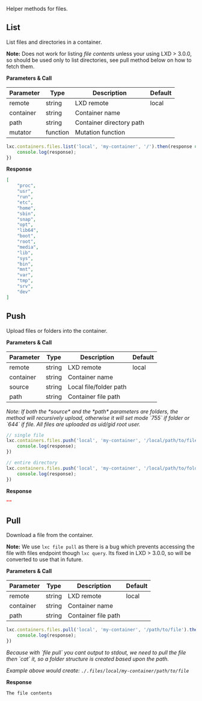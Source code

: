 Helper methods for files.

## List

List files and directories in a container.

**Note:** Does not work for listing *file contents* unless your using LXD > 3.0.0, 
so should be used only to list directories, see pull method below on how to 
fetch them.


**Parameters & Call**

| Parameter    | Type          | Description   | Default       |
| ----------   | ------------- | ------------- | ------------- | 
| remote       | string        | LXD remote    | local         |
| container    | string        | Container name    |           |
| path         | string        | Container directory path | |
| mutator      | function      | Mutation function |           |

``` javascript
lxc.containers.files.list('local', 'my-container', '/').then(response => {
    console.log(response);
})
```

**Response**
``` json
[
    "proc",
    "usr",
    "run",
    "etc",
    "home",
    "sbin",
    "snap",
    "opt",
    "lib64",
    "boot",
    "root",
    "media",
    "lib",
    "sys",
    "bin",
    "mnt",
    "var",
    "tmp",
    "srv",
    "dev"
]
```

## Push

Upload files or folders into the container.

**Parameters & Call**

| Parameter    | Type          | Description   | Default       |
| ----------   | ------------- | ------------- | ------------- | 
| remote       | string        | LXD remote    | local         |
| container    | string        | Container name    |           |
| source       | string        | Local file/folder path |      |
| path         | string        | Container file path |         |

<em>
    Note: If both the *source* and the *path* parameters are folders, the method will
    recursively upload, otherwise it will set mode `755` if folder or `644` if file.
    All files are uploaded as uid/gid root user.
</em>

``` javascript
// single file
lxc.containers.files.push('local', 'my-container', '/local/path/to/file.ext', '/path/to/file.ext').then(response => {
    console.log(response);
})

// entire directory
lxc.containers.files.push('local', 'my-container', '/local/path/to/folder', '/path/to/folder').then(response => {
    console.log(response);
})
```

**Response**
``` json
""
```

## Pull

Download a file from the container.

**Note:** We use `lxc file pull` as there is a bug which prevents accessing the file with 
files endpoint though `lxc query`. Its fixed in LXD > 3.0.0, so will be converted 
to use that in future.

**Parameters & Call**

| Parameter    | Type          | Description   | Default       |
| ----------   | ------------- | ------------- | ------------- | 
| remote       | string        | LXD remote    | local         |
| container    | string        | Container name    |           |
| path         | string        | Container file path |

``` javascript
lxc.containers.files.pull('local', 'my-container', '/path/to/file').then(response => {
    console.log(response);
})
```

<em>
    Because with `file pull` you cant output to stdout, we need to pull the file then `cat` it,
    so a folder structure is created based upon the path.
</em>

<em>Example above would create: `./.files/local/my-container/path/to/file`</em>

**Response**
``` txt
The file contents
```